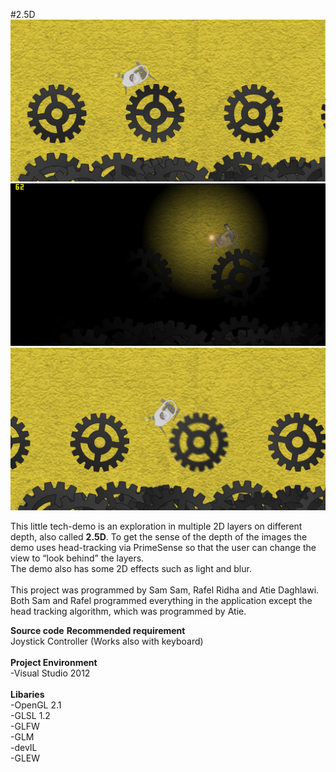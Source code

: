 #2.5D
![Alt text](/images/gamescreen.png?raw=true "Game screen")
![Alt text](/images/light.png?raw=true "Light")
![Alt text](/images/blur.png?raw=true "Blur")

This  little tech-demo is an exploration in multiple 2D layers on different depth, also called <strong>2.5D</strong>. To get the sense of the depth of the images the demo uses head-tracking via PrimeSense so that the user can change the view to “look behind” the layers.<br />The demo also has some 2D effects such as light and blur.
<br /><br />This project was programmed by Sam Sam, Rafel Ridha and Atie Daghlawi. Both Sam and Rafel programmed everything in the application except the head tracking algorithm, which was programmed by Atie.

<b>Source code</b>
<strong>Recommended requirement</strong><br />
Joystick Controller (Works also with keyboard)<br /><br />
<strong>Project Environment</strong><br />
-Visual Studio 2012 <br /><br />
<strong>Libaries</strong><br />
-OpenGL 2.1<br /> -GLSL 1.2 <br /> -GLFW <br /> -GLM <br /> -devIL <br /> -GLEW <br /><br />